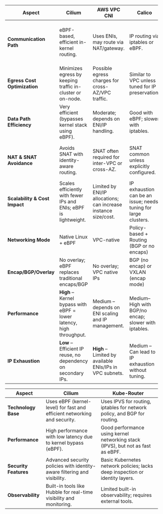 

| **Aspect**                     | **Cilium**                                                            | **AWS VPC CNI**                                                      | **Calico**                                                          | **Canal**                                                          | **Weave**                                                           | **Kube-Router**                                                    | **Knitter**                                                       |
|-------------------------------|------------------------------------------------------------------------|----------------------------------------------------------------------|---------------------------------------------------------------------|---------------------------------------------------------------------|----------------------------------------------------------------------|--------------------------------------------------------------------|--------------------------------------------------------------------|
| **Communication Path**        | eBPF-based, efficient in-kernel routing.                              | Uses ENIs, may route via NAT/gateway.                               | IP routing via iptables or eBPF.                                    | Hybrid of Calico + Flannel: overlay routing with policy control.    | Overlay network using VXLAN.                                        | IPVS/LVS-based routing within the cluster.                        | Routes via SR-IOV, VLAN, or VxLAN—multi-network aware.            |
| **Egress Cost Optimization**  | Minimizes egress by keeping traffic in-cluster or on-node.            | Possible egress charges for cross-AZ/VPC traffic.                   | Similar to VPC unless tuned for IP preservation.                    | Similar to Weave/Flannel overlays; more egress if not tuned.        | Higher overhead; more chance of egress costs in overlays.          | Keeps traffic within the cluster; good cost efficiency.           | Can reduce egress by using optimized network paths.               |
| **Data Path Efficiency**      | Very efficient (bypasses kernel stack using eBPF).                    | Moderate; depends on ENI/IP handling.                               | Good with eBPF; slower with iptables.                              | Slightly better than Weave; policy engine adds overhead.             | Lower performance due to user-space and overlays.                  | High-speed kernel routing (IPVS) provides good efficiency.        | Depends on underlying NICs (e.g., SR-IOV can be very efficient). |
| **NAT & SNAT Avoidance**      | Avoids SNAT with identity-aware routing.                              | SNAT often required for inter-VPC or cross-AZ.                      | SNAT common unless explicitly configured.                          | Uses NAT by default; requires custom config to disable SNAT.         | Uses NAT heavily in overlay networks.                              | Typically avoids NAT using internal routing.                      | Flexible NAT policies; can avoid SNAT depending on mode.          |
| **Scalability & Cost Impact** | Scales efficiently with fewer IPs and ENIs; eBPF is lightweight.       | Limited by ENI/IP allocations; can increase instance size/cost.     | IP exhaustion can be an issue; needs tuning for large clusters.    | Scales decently; Flannel-based overlays need tuning.                 | Less scalable; overlays increase latency and resource usage.       | Scales well; kernel-level forwarding is resource-efficient.       | Scales with hardware; complex but efficient in high-throughput.   |
| **Networking Mode**           | Native Linux + eBPF                                                   | VPC-native                                                            | Policy-based + Routing (BGP or no encaps)                          | Overlay (Flannel) with Calico policy engine                         | Overlay                                                              | Kernel routing (no overlay)                                       | Multiple: SR-IOV / VLAN / Overlay                                 |
| **Encap/BGP/Overlay**         | No overlay; eBPF replaces traditional encaps/BGP                      | No overlay; VPC native IPs                                           | BGP (no encap) or VXLAN (encap mode)                               | Uses VXLAN overlay (via Flannel), optionally with BGP                | Uses VXLAN (Overlay with NAT)                                       | No overlay; uses IP routing & IPVS                                | Supports SR-IOV, VxLAN (overlay), VLAN                            |
| **Performance**               | **High** – Kernel bypass with eBPF = lower latency, high throughput. | Medium – depends on ENI scaling and IP management.                  | Medium–High with BGP/no encap; slower with iptables.               | Medium – Overlay + policy adds some latency.                         | **Low–Medium** – User-space & overlay adds latency.                | High – Kernel routing + IPVS efficient.                           | High – SR-IOV based paths are near-native speed.                  |
| **IP Exhaustion**             | **Low** – Efficient IP reuse, no dependency on secondary IPs.         | **High** – Limited by available ENIs/IPs in VPC subnets.            | Medium – Can lead to IP exhaustion without tuning.                 | Medium – Needs tuning for large cluster IP pools.                    | Medium – Overlay can hide IP exhaustion but affects scalability.   | Low – Does not consume external IPs unnecessarily.               | Low – Hardware level segmentation; IPs assigned per NIC.          |




| **Aspect**              | **Cilium**                                                                 | **Kube-Router**                                                              |
|-------------------------|-----------------------------------------------------------------------------|------------------------------------------------------------------------------|
| **Technology Base**     | Uses eBPF (kernel-level) for fast and efficient networking and security.   | Uses IPVS for routing, iptables for network policy, and BGP for routing.    |
| **Performance**         | High performance with low latency due to kernel bypass (eBPF).              | Good performance using kernel networking stack (IPVS), but not as fast as eBPF. |
| **Security Features**   | Advanced security policies with identity-aware filtering and visibility.    | Basic Kubernetes network policies; lacks deep inspection or identity layers. |
| **Observability**       | Built-in tools like Hubble for real-time visibility and monitoring.         | Limited built-in observability; requires external tools.                    |
